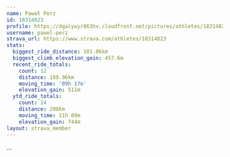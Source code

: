 ```yaml
---
name: Paweł Perz
id: 18314823
profile: https://dgalywyr863hv.cloudfront.net/pictures/athletes/18314823/5244308/1/large.jpg
username: pawel-perz
strava_url: https://www.strava.com/athletes/18314823
stats:
  biggest_ride_distance: 101.06km
  biggest_climb_elevation_gain: 457.6m
  recent_ride_totals:
    count: 12
    distance: 169.96km
    moving_time: '09h 17m'
    elevation_gain: 511m
  ytd_ride_totals:
    count: 14
    distance: 208km
    moving_time: 11h 09m
    elevation_gain: 744m
layout: strava_member
--- 
```

...
